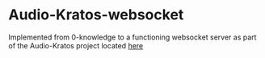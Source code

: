 # Audio-Kratos-websocket

Implemented from 0-knowledge to a functioning websocket server as part of the Audio-Kratos project located [here](https://github.com/chi-grasshoppers-2015/Audio-Kratos/blob/master/README.md)
